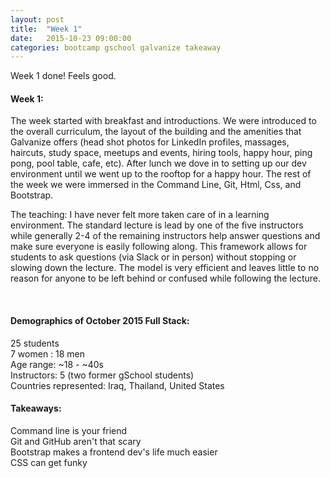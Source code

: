 ```yaml
---
layout: post
title:  "Week 1"
date:   2015-10-23 09:00:00
categories: bootcamp gschool galvanize takeaway
---
```

Week 1 done! Feels good. 

<h4>Week 1:</h4> The week started with breakfast and introductions. We were introduced to the overall curriculum, the layout of the building and the amenities that Galvanize offers (head shot photos for LinkedIn profiles, massages, haircuts, study space, meetups and events, hiring tools, happy hour, ping pong, pool table, cafe, etc). After lunch we dove in to setting up our dev environment until we went up to the rooftop for a happy hour. The rest of the week we were immersed in the Command Line, Git, Html, Css, and Bootstrap.

The teaching: I have never felt more taken care of in a learning environment. The standard lecture is lead by one of the five instructors while generally 2-4 of the remaining instructors help answer questions and make sure everyone is easily following along. This framework allows for students to ask questions (via Slack or in person) without stopping or slowing down the lecture. The model is very efficient and leaves little to no reason for anyone to be left behind or confused while following the lecture. 

<br><h4>Demographics of October 2015 Full Stack:</h4>
25 students <br>
7 women : 18 men <br>
Age range: ~18 - ~40s <br>
Instructors: 5 (two former gSchool students)<br>
Countries represented: Iraq, Thailand, United States <br>

<h4>Takeaways:</h4>
Command line is your friend<br>
Git and GitHub aren't that scary<br>
Bootstrap makes a frontend dev's life much easier<br>
CSS can get funky<br>

